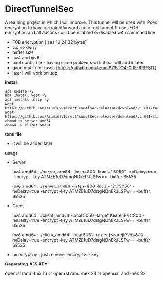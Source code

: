 # DirectTunnelSec
A learning project in which I will improve. This tunnel will be used with IPsec encryption to have a straightforward and direct tunnel. It uses FOB encryption and all addons could be enabled or disabled with command line
- FOB encryption [ aes 16 24 32 bytes]
- tcp no delay
- buffer size
- ipv4 and ipv6
- toml config file - having some problems with this. i will add it later
- good match for ipsec [https://github.com/Azumi67/6TO4-GRE-IPIP-SIT]
- later i will work on udp

**install**

```
apt update -y
apt install wget -y
apt install unzip -y
wget https://github.com/Azumi67/DirectTunnelSec/releases/download/v1.001/server_amd64
wget https://github.com/Azumi67/DirectTunnelSec/releases/download/v1.001/client_amd64
chmod +x server_amd64
chmod +x client_amd64

```

**toml file**

- it will be added later

**usage**
  
- Server
   
  ipv4 amd64 : ./server_arm64 -listen=800 -local=":5050" -noDelay=true -encrypt -key ATMZE1uD7dmgNDnERJLSFw== -buffer 65535
  
  ipv6 amd64 : ./server_arm64 -listen=800 -local="[::]:5050" -noDelay=true -encrypt -key ATMZE1uD7dmgNDnERJLSFw== -buffer 65535
  
 - Client
   
   ipv4 amd64 : ./client_amd64 -local 5050 -target KharejIPV4:800 -noDelay=true -encrypt -key ATMZE1uD7dmgNDnERJLSFw== -buffer 65535
   
   ipv6 amd64 : ./client_amd64 -local 5051 -target [KharejIPV6]:800 -noDelay=true -encrypt -key ATMZE1uD7dmgNDnERJLSFw== -buffer 65535

- no ecryption : just remove -encrypt & - key

**Generating AES KEY**
  
openssl rand -hex 16  or openssl rand -hex 24  or openssl rand -hex 32
